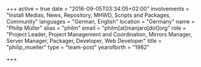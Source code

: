 +++
active = true
date = "2016-09-05T03:34:05+02:00"
involvements = "Install Medias, News, Repository, MHWD, Scripts and Packages, Community"
languages = "German, English"
location = "Germany"
name = "Philip Müller"
alias = "philm"
email = "philm[at]manjaro[dot]org"
role = "Project Leader, Project Management and Coordination, Mirrors Manager, Server Manager, Packager, Developer, Web Developer"
title = "philip_mueller"
type = "team-post"
yearofbirth = "1982"

+++

